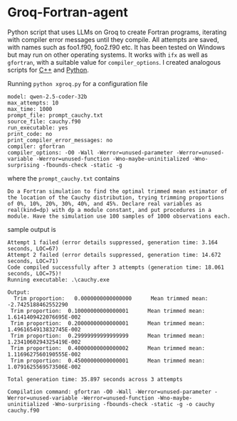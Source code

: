 # Groq-Fortran-agent
Python script that uses LLMs on Groq to create Fortran programs, iterating with compiler error messages until they compile. All attempts are saved,
with names such as foo1.f90, foo2.f90 etc. It has been tested on Windows but may run on other operating systems. It works with `ifx` as well
as `gfortran`, with a suitable value for `compiler_options`. I created analogous scripts for [C++](https://github.com/Beliavsky/Groq-cpp-agent) and [Python](https://github.com/Beliavsky/Groq-Python-agent).

Running `python xgroq.py` for a configuration file

```
model: qwen-2.5-coder-32b
max_attempts: 10
max_time: 1000
prompt_file: prompt_cauchy.txt
source_file: cauchy.f90
run_executable: yes
print_code: no
print_compiler_error_messages: no
compiler: gfortran
compiler_options: -O0 -Wall -Werror=unused-parameter -Werror=unused-variable -Werror=unused-function -Wno-maybe-uninitialized -Wno-surprising -fbounds-check -static -g
```
where the `prompt_cauchy.txt` contains
```
Do a Fortran simulation to find the optimal trimmed mean estimator of
the location of the Cauchy distribution, trying trimming proportions
of 0%, 10%, 20%, 30%, 40%, and 45%. Declare real variables as
real(kind=dp) with dp a module constant, and put procedures in a
module. Have the simulation use 100 samples of 1000 observations each.
```
sample output is
```
Attempt 1 failed (error details suppressed, generation time: 3.164 seconds, LOC=67)
Attempt 2 failed (error details suppressed, generation time: 14.672 seconds, LOC=71)
Code compiled successfully after 3 attempts (generation time: 18.061 seconds, LOC=75)!
Running executable: .\cauchy.exe

Output:
  Trim proportion:   0.0000000000000000      Mean trimmed mean:  -2.7425188462552290
 Trim proportion:  0.10000000000000001      Mean trimmed mean:   1.6141409422076695E-002
 Trim proportion:  0.20000000000000001      Mean trimmed mean:   1.4961654913832745E-002
 Trim proportion:  0.29999999999999999      Mean trimmed mean:   1.2341060294325419E-002
 Trim proportion:  0.40000000000000002      Mean trimmed mean:   1.1169627560190555E-002
 Trim proportion:  0.45000000000000001      Mean trimmed mean:   1.0791625569573506E-002

Total generation time: 35.897 seconds across 3 attempts

Compilation command: gfortran -O0 -Wall -Werror=unused-parameter -Werror=unused-variable -Werror=unused-function -Wno-maybe-uninitialized -Wno-surprising -fbounds-check -static -g -o cauchy cauchy.f90
```
